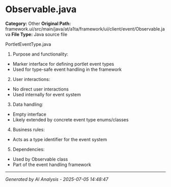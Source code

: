# Observable.java

**Category:** Other
**Original Path:** framework.ui/src/main/java/at/a1ta/framework/ui/client/event/Observable.java
**File Type:** Java source file

PortletEventType.java
1. Purpose and functionality:
- Marker interface for defining portlet event types
- Used for type-safe event handling in the framework

2. User interactions:
- No direct user interactions
- Used internally for event system

3. Data handling:
- Empty interface
- Likely extended by concrete event type enums/classes

4. Business rules:
- Acts as a type identifier for the event system

5. Dependencies:
- Used by Observable class
- Part of the event handling framework

---
*Generated by AI Analysis - 2025-07-05 14:48:47*
